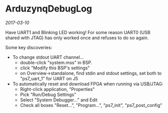 # ArduzynqDebugLog
*2017-03-10*

Have UART1 and Blinking LED working!  For some reason UART0 (USB shared with JTAG)
has only worked once and refuses to do so again.

Some key discoveries:

 * To change stdout UART channel...
   * double-click "system.mss" in BSP.
   * click "Modify this BSP's settings"
   * on Overview->standalone, find stdin and stdout settings, set both to "ps7_uart_1" for UART on J5
 * To automatically reset and download FPGA when running via USB/JTAG:
   * Right-click application, "Properties"
   * Pick "Run/Debug Settings"
   * Select "System Debugger..." and Edit
   * Check all boxes "Reset...", "Program...", "ps7_init", "ps7_post_config"
